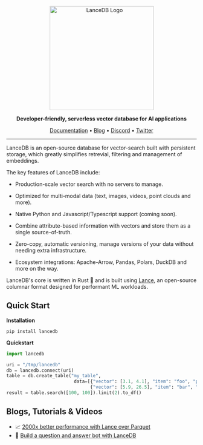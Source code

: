 <div align="center">
<p align="center">

<img width="275" alt="LanceDB Logo" src="https://user-images.githubusercontent.com/917119/226205734-6063d87a-1ecc-45fe-85be-1dea6383a3d8.png">

**Developer-friendly, serverless vector database for AI applications**

<a href="https://lancedb.github.io/lancedb/">Documentation</a> •
<a href="https://blog.eto.ai/">Blog</a> •
<a href="https://discord.gg/zMM32dvNtd">Discord</a> •
<a href="https://twitter.com/lancedb">Twitter</a>

</p>
</div>

<hr />

LanceDB is an open-source database for vector-search built with persistent storage, which greatly simplifies retrevial, filtering and management of embeddings.

The key features of LanceDB include:

* Production-scale vector search with no servers to manage.

* Optimized for multi-modal data (text, images, videos, point clouds and more).

* Native Python and Javascript/Typescript support (coming soon).

* Combine attribute-based information with vectors and store them as a single source-of-truth.

* Zero-copy, automatic versioning, manage versions of your data without needing extra infrastructure.

* Ecosystem integrations: Apache-Arrow, Pandas, Polars, DuckDB and more on the way.

LanceDB's core is written in Rust 🦀 and is built using <a href="https://github.com/eto-ai/lance">Lance</a>, an open-source columnar format designed for performant ML workloads.

## Quick Start

**Installation**

```shell
pip install lancedb
```

**Quickstart**
```python
import lancedb

uri = "/tmp/lancedb"
db = lancedb.connect(uri)
table = db.create_table("my_table",
                         data=[{"vector": [3.1, 4.1], "item": "foo", "price": 10.0},
                               {"vector": [5.9, 26.5], "item": "bar", "price": 20.0}])
result = table.search([100, 100]).limit(2).to_df()
```

## Blogs, Tutorials & Videos
* 📈 <a href="https://blog.eto.ai/benchmarking-random-access-in-lance-ed690757a826">2000x better performance with Lance over Parquet</a>
* 🤖 <a href="https://github.com/lancedb/lancedb/blob/main/notebooks/youtube_transcript_search.ipynb">Build a question and answer bot with LanceDB</a>
